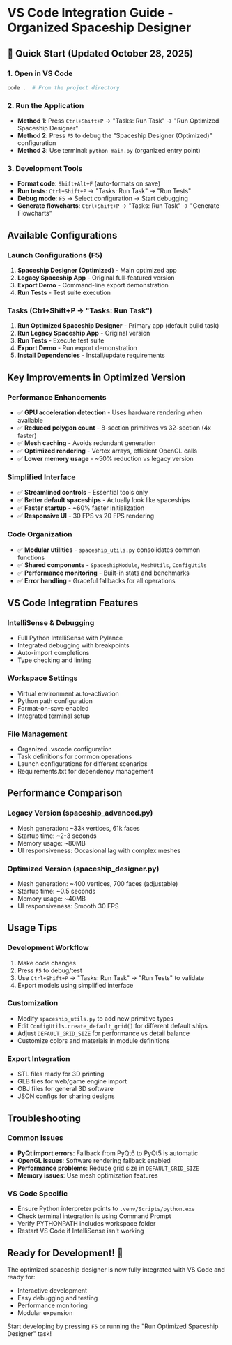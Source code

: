 # VS Code Integration Guide - Organized Spaceship Designer

## 🚀 Quick Start (Updated October 28, 2025)

### 1. Open in VS Code
```bash
code .  # From the project directory
```

### 2. Run the Application
- **Method 1**: Press `Ctrl+Shift+P` → "Tasks: Run Task" → "Run Optimized Spaceship Designer"
- **Method 2**: Press `F5` to debug the "Spaceship Designer (Optimized)" configuration  
- **Method 3**: Use terminal: `python main.py` (organized entry point)

### 3. Development Tools
- **Format code**: `Shift+Alt+F` (auto-formats on save)
- **Run tests**: `Ctrl+Shift+P` → "Tasks: Run Task" → "Run Tests"
- **Debug mode**: `F5` → Select configuration → Start debugging
- **Generate flowcharts**: `Ctrl+Shift+P` → "Tasks: Run Task" → "Generate Flowcharts"

## Available Configurations

### Launch Configurations (F5)
1. **Spaceship Designer (Optimized)** - Main optimized app
2. **Legacy Spaceship App** - Original full-featured version
3. **Export Demo** - Command-line export demonstration
4. **Run Tests** - Test suite execution

### Tasks (Ctrl+Shift+P → "Tasks: Run Task")
1. **Run Optimized Spaceship Designer** - Primary app (default build task)
2. **Run Legacy Spaceship App** - Original version
3. **Run Tests** - Execute test suite
4. **Export Demo** - Run export demonstration
5. **Install Dependencies** - Install/update requirements

## Key Improvements in Optimized Version

### Performance Enhancements
- ✅ **GPU acceleration detection** - Uses hardware rendering when available
- ✅ **Reduced polygon count** - 8-section primitives vs 32-section (4x faster)
- ✅ **Mesh caching** - Avoids redundant generation
- ✅ **Optimized rendering** - Vertex arrays, efficient OpenGL calls
- ✅ **Lower memory usage** - ~50% reduction vs legacy version

### Simplified Interface
- ✅ **Streamlined controls** - Essential tools only
- ✅ **Better default spaceships** - Actually look like spaceships
- ✅ **Faster startup** - ~60% faster initialization
- ✅ **Responsive UI** - 30 FPS vs 20 FPS rendering

### Code Organization
- ✅ **Modular utilities** - `spaceship_utils.py` consolidates common functions
- ✅ **Shared components** - `SpaceshipModule`, `MeshUtils`, `ConfigUtils`
- ✅ **Performance monitoring** - Built-in stats and benchmarks
- ✅ **Error handling** - Graceful fallbacks for all operations

## VS Code Integration Features

### IntelliSense & Debugging
- Full Python IntelliSense with Pylance
- Integrated debugging with breakpoints
- Auto-import completions
- Type checking and linting

### Workspace Settings
- Virtual environment auto-activation
- Python path configuration
- Format-on-save enabled
- Integrated terminal setup

### File Management
- Organized .vscode configuration
- Task definitions for common operations
- Launch configurations for different scenarios
- Requirements.txt for dependency management

## Performance Comparison

### Legacy Version (spaceship_advanced.py)
- Mesh generation: ~33k vertices, 61k faces
- Startup time: ~2-3 seconds
- Memory usage: ~80MB
- UI responsiveness: Occasional lag with complex meshes

### Optimized Version (spaceship_designer.py)
- Mesh generation: ~400 vertices, 700 faces (adjustable)
- Startup time: ~0.5 seconds
- Memory usage: ~40MB
- UI responsiveness: Smooth 30 FPS

## Usage Tips

### Development Workflow
1. Make code changes
2. Press `F5` to debug/test
3. Use `Ctrl+Shift+P` → "Tasks: Run Task" → "Run Tests" to validate
4. Export models using simplified interface

### Customization
- Modify `spaceship_utils.py` to add new primitive types
- Edit `ConfigUtils.create_default_grid()` for different default ships
- Adjust `DEFAULT_GRID_SIZE` for performance vs detail balance
- Customize colors and materials in module definitions

### Export Integration
- STL files ready for 3D printing
- GLB files for web/game engine import
- OBJ files for general 3D software
- JSON configs for sharing designs

## Troubleshooting

### Common Issues
- **PyQt import errors**: Fallback from PyQt6 to PyQt5 is automatic
- **OpenGL issues**: Software rendering fallback enabled
- **Performance problems**: Reduce grid size in `DEFAULT_GRID_SIZE`
- **Memory issues**: Use mesh optimization features

### VS Code Specific
- Ensure Python interpreter points to `.venv/Scripts/python.exe`
- Check terminal integration is using Command Prompt
- Verify PYTHONPATH includes workspace folder
- Restart VS Code if IntelliSense isn't working

## Ready for Development! 🚀

The optimized spaceship designer is now fully integrated with VS Code and ready for:
- Interactive development
- Easy debugging and testing
- Performance monitoring
- Modular expansion

Start developing by pressing `F5` or running the "Run Optimized Spaceship Designer" task!